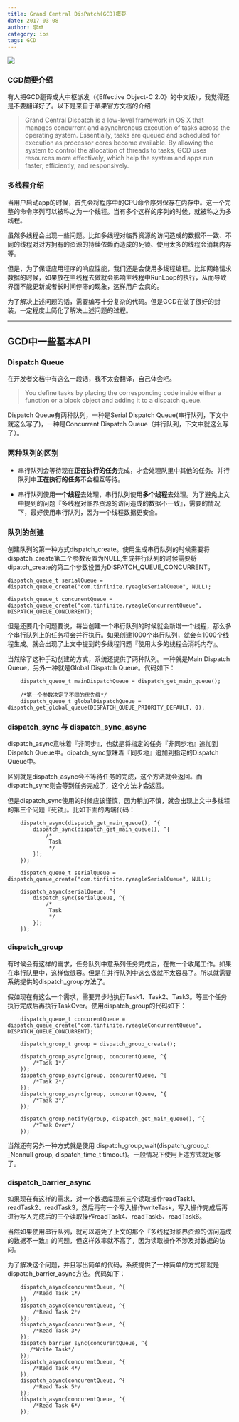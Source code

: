 ```yaml
---
title: Grand Central DisPatch(GCD)概要
date: 2017-03-08
author: 李卓
category: ios
tags: GCD
---
```

![ ](http://o4a7cbihz.qnssl.com/cover/4c85c625-6cfe-4c6d-a40d-a04defe0705f)

### CGD简要介绍

有人把GCD翻译成大中枢派发（《Effective Object-C 2.0》的中文版），我觉得还是不要翻译好了。以下是来自于苹果官方文档的介绍

> Grand Central Dispatch is a low-level framework in OS X that manages concurrent and asynchronous execution of tasks across the operating system. Essentially, tasks are queued and scheduled for execution as processor cores become available. By allowing the system to control the allocation of threads to tasks, GCD uses resources more effectively, which help the system and apps run faster, efficiently, and responsively.


### 多线程介绍
当用户启动app的时候，首先会将程序中的CPU命令序列保存在内存中。这一个完整的命令序列可以被称之为一个线程。当有多个这样的序列的时候，就被称之为多线程。

虽然多线程会出现一些问题。比如多线程对临界资源的访问造成的数据不一致、不同的线程对对方拥有的资源的持续依赖而造成的死锁、使用太多的线程会消耗内存等。

但是，为了保证应用程序的响应性能，我们还是会使用多线程编程。比如网络请求数据的时候，如果放在主线程去做就会影响主线程中RunLoop的执行，从而导致界面不能更新或者长时间停滞的现象，这样用户会疯的。

为了解决上述问题的话，需要编写十分复杂的代码。但是GCD在做了很好的封装，一定程度上简化了解决上述问题的过程。

---

## GCD中一些基本API

### Dispatch Queue

在开发者文档中有这么一段话，我不太会翻译，自己体会吧。

> You define tasks by placing the corresponding code inside either a function or a block object and adding it to a dispatch queue.

Dispatch Queue有两种队列，一种是Serial Dispatch Queue(串行队列，下文中就这么写了)，一种是Concurrent Dispatch Queue（并行队列，下文中就这么写了）。

### 两种队列的区别

- 串行队列会等待现在**正在执行的任务**完成，才会处理队里中其他的任务。并行队列中**正在执行的任务**不会相互等待。

- 串行队列使用**一个线程**去处理，串行队列使用**多个线程**去处理。为了避免上文中提到的问题『多线程对临界资源的访问造成的数据不一致』，需要的情况下，最好使用串行队列，因为一个线程数据更安全。


### 队列的创建

创建队列的第一种方式dispatch_create。使用生成串行队列的时候需要将dispatch_create第二个参数设置为NULL,生成并行队列的时候需要将dipatch_create的第二个参数设置为DISPATCH_QUEUE_CONCURRENT。

```
dispatch_queue_t serialQueue = dispatch_queue_create("com.tinfinite.ryeagleSerialQueue", NULL);

dispatch_queue_t concurentQueue = dispatch_queue_create("com.tinfinite.ryeagleConcurrentQueue", DISPATCH_QUEUE_CONCURRENT);

```

但是还要几个问题要说，每当创建一个串行队列的时候就会新增一个线程，那么多个串行队列上的任务将会并行执行。如果创建1000个串行队列，就会有1000个线程生成。就会出现了上文中提到的多线程问题『使用太多的线程会消耗内存』。

当然除了这种手动创建的方式，系统还提供了两种队列。一种就是Main Dispatch Queue，另外一种就是Global Dispatch Queue。代码如下：

```
    dispatch_queue_t mainDispatchQueue = dispatch_get_main_queue();

    /*第一个参数决定了不同的优先级*/
    dispatch_queue_t globalDispatchQueue = dispatch_get_global_queue(DISPATCH_QUEUE_PRIORITY_DEFAULT, 0);

```

### dispatch_sync 与 dispatch_sync_async

dispatch_async意味着『非同步』，也就是将指定的任务『非同步地』追加到Dispatch Queue中。dipatch_sync意味着『同步地』追加到指定的Dispatch Queue中。

区别就是dispatch_async会不等待任务的完成，这个方法就会返回。而dispatch_sync则会等到任务完成了，这个方法才会返回。

但是dispatch_sync使用的时候应该谨慎，因为稍加不慎，就会出现上文中多线程的第三个问题『死锁』。比如下面的两端代码：

```
    dispatch_async(dispatch_get_main_queue(), ^{
        dispatch_sync(dispatch_get_main_queue(), ^{
            /*
             Task
             */
        });
    });

```

```
    dispatch_queue_t serialQueue = dispatch_queue_create("com.tinfinite.ryeagleSerialQueue", NULL);

    dispatch_async(serialQueue, ^{
        dispatch_sync(serialQueue, ^{
            /*
             Task
             */
        });
    });

```

### dispatch_group

有时候会有这样的需求，任务队列中意系列任务完成后，在做一个收尾工作。如果在串行队里中，这样做很容。但是在并行队列中这么做就不太容易了。所以就需要系统提供的dispatch_group方法了。

假如现在有这么一个需求，需要异步地执行Task1、Task2、Task3。等三个任务执行完成后再执行TaskOver。使用dispatch_group的代码如下：

```
    dispatch_queue_t concurentQueue = dispatch_queue_create("com.tinfinite.ryeagleConcurrentQueue", DISPATCH_QUEUE_CONCURRENT);

    dispatch_group_t group = dispatch_group_create();

    dispatch_group_async(group, concurentQueue, ^{
        /*Task 1*/
    });
    dispatch_group_async(group, concurentQueue, ^{
        /*Task 2*/
    });
    dispatch_group_async(group, concurentQueue, ^{
        /*Task 3*/
    });

    dispatch_group_notify(group, dispatch_get_main_queue(), ^{
        /*Task Over*/
    });

```

当然还有另外一种方式就是使用    dispatch_group_wait(dispatch_group_t  _Nonnull group, dispatch_time_t timeout)。一般情况下使用上述方式就足够了。

### dispatch_barrier_async

如果现在有这样的需求，对一个数据库现有三个读取操作readTask1、readTask2、readTask3，然后再有一个写入操作writeTask，写入操作完成后再进行写入完成后的三个读取操作readTask4、readTask5、readTask6。

当然如果使用串行队列，就可以避免了上文的那个『多线程对临界资源的访问造成的数据不一致』的问题，但这样效率就不高了，因为读取操作不涉及对数据的访问。

为了解决这个问题，并且写出简单的代码，系统提供了一种简单的方式那就是dispatch_barrier_async方法。代码如下：

```
    dispatch_async(concurentQueue, ^{
        /*Read Task 1*/
    });
    dispatch_async(concurentQueue, ^{
        /*Read Task 2*/
    });
    dispatch_async(concurentQueue, ^{
        /*Read Task 3*/
    });
    dispatch_barrier_sync(concurentQueue, ^{
       /*Write Task*/
    });
    dispatch_async(concurentQueue, ^{
        /*Read Task 4*/
    });
    dispatch_async(concurentQueue, ^{
        /*Read Task 5*/
    });
    dispatch_async(concurentQueue, ^{
        /*Read Task 6*/
    });
```
